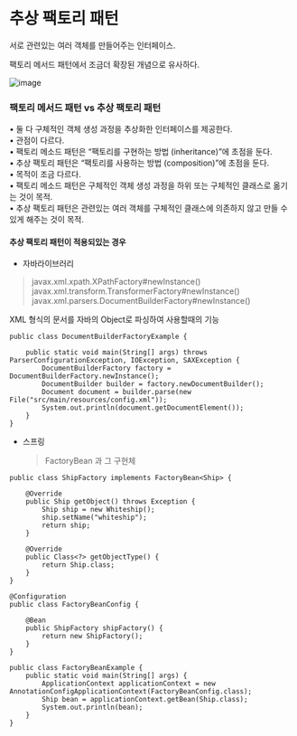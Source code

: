 # 추상 팩토리 패턴

서로 관련있는 여러 객체를 만들어주는 인터페이스.

팩토리 메서드 패턴에서 조금더 확장된 개념으로 유사하다.

![image](https://user-images.githubusercontent.com/57785267/179908363-1da9927e-f37f-4c6b-9e81-615c761cb73b.png)



### 팩토리 메서드 패턴 vs 추상 팩토리 패턴

• 둘 다 구체적인 객체 생성 과정을 추상화한 인터페이스를 제공한다.<br>
• 관점이 다르다. <br>
• 팩토리 메소드 패턴은 “팩토리를 구현하는 방법 (inheritance)”에 초점을 둔다. <br>
• 추상 팩토리 패턴은 “팩토리를 사용하는 방법 (composition)”에 초점을 둔다. <br>
• 목적이 조금 다르다. <br>
• 팩토리 메소드 패턴은 구체적인 객체 생성 과정을 하위 또는 구체적인 클래스로 옮기는 것이 목적. <br>
• 추상 팩토리 패턴은 관련있는 여러 객체를 구체적인 클래스에 의존하지 않고 만들 수 있게 해주는 것이 목적. <br>



#### 추상 팩토리 패턴이 적용되있는 경우

- 자바라이브러리

> javax.xml.xpath.XPathFactory#newInstance()
> javax.xml.transform.TransformerFactory#newInstance()
> javax.xml.parsers.DocumentBuilderFactory#newInstance()

XML 형식의 문서를 자바의 Object로 파싱하여 사용할때의 기능

```
public class DocumentBuilderFactoryExample {

    public static void main(String[] args) throws ParserConfigurationException, IOException, SAXException {
        DocumentBuilderFactory factory = DocumentBuilderFactory.newInstance();
        DocumentBuilder builder = factory.newDocumentBuilder();
        Document document = builder.parse(new File("src/main/resources/config.xml"));
        System.out.println(document.getDocumentElement());
    }
}
```



- 스프링

  > FactoryBean 과 그 구현체

```
public class ShipFactory implements FactoryBean<Ship> {

    @Override
    public Ship getObject() throws Exception {
        Ship ship = new Whiteship();
        ship.setName("whiteship");
        return ship;
    }

    @Override
    public Class<?> getObjectType() {
        return Ship.class;
    }
}

```

```
@Configuration
public class FactoryBeanConfig {

    @Bean
    public ShipFactory shipFactory() {
        return new ShipFactory();
    }
}
```

```
public class FactoryBeanExample {
    public static void main(String[] args) {
        ApplicationContext applicationContext = new AnnotationConfigApplicationContext(FactoryBeanConfig.class);
        Ship bean = applicationContext.getBean(Ship.class);
        System.out.println(bean);
    }
}
```

